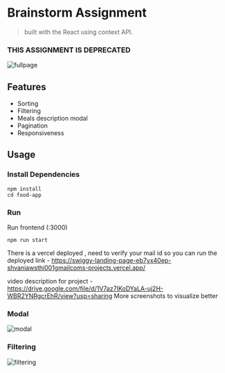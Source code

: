 # Brainstorm Assignment

> built with the React using context API.

### THIS ASSIGNMENT IS DEPRECATED

![fullpage](https://github.com/shiivaniiawasthii/ShivaniAwasthi-FrontendDeveloper/assets/102580513/5e979a2e-9610-4070-b294-6a061517cb87)

## Features

- Sorting
- Filtering
- Meals description modal
- Pagination
- Responsiveness

## Usage


### Install Dependencies 

```
npm install
cd food-app
```

### Run

Run frontend (:3000)
```
npm run start
```


There is a vercel deployed , need to verify your mail id so you can run the deployed link - https://swiggy-landing-page-eb7yx40ep-shvaniawsthi001gmailcoms-projects.vercel.app/

video description for project - https://drive.google.com/file/d/1V7az7IKoDYaLA-uj2H-WBR2YNRgcrEhR/view?usp=sharing
More screenshots to visualize better
### Modal
![modal](https://github.com/shiivaniiawasthii/ShivaniAwasthi-FrontendDeveloper/assets/102580513/b9b9bd3e-7622-48d6-b07b-2c2e5a8ca429)

### Filtering
![filtering](https://github.com/shiivaniiawasthii/ShivaniAwasthi-FrontendDeveloper/assets/102580513/0ac0b8be-02ba-4acf-b7c8-6a01ee3fabd2)
